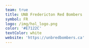 ```yaml
---
team: true
title: UNB Fredericton Red Bombers
symbol: FR
logo: /img/hol_logo.png
color: '#E7122C'
textColor: white
website: 'https://unbredbombers.ca'
---
```


